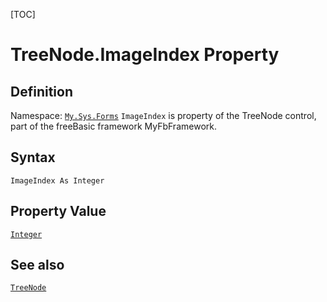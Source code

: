 [TOC]
# TreeNode.ImageIndex Property

## Definition
Namespace: [`My.Sys.Forms`](My.Sys.Forms.md)
`ImageIndex` is property of the TreeNode control, part of the freeBasic framework MyFbFramework.
## Syntax
```freeBasic
ImageIndex As Integer
```
## Property Value
[`Integer`]("https://www.freebasic.net/wiki/KeyPgInteger")
## See also
[`TreeNode`](TreeNode.md)

